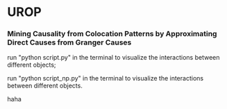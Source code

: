# UROP
### Mining Causality from Colocation Patterns by Approximating Direct Causes from Granger Causes


run "python script.py" in the terminal to visualize the interactions between different objects;

run "python script_np.py" in the terminal to visualize the interactions between different objects.


haha

